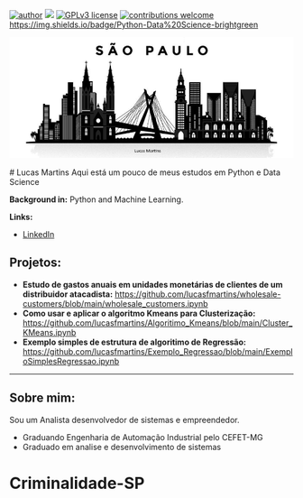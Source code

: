 [![author](https://img.shields.io/badge/author-lucasfmartins-red.svg)](https://www.linkedin.com/in/lucas-martins-b4720815a/) [![](https://img.shields.io/badge/python-3.7+-blue.svg)](https://www.python.org/downloads/release/python-365/) [![GPLv3 license](https://img.shields.io/badge/License-GPLv3-blue.svg)](http://perso.crans.org/besson/LICENSE.html) [![contributions welcome](https://img.shields.io/badge/contributions-welcome-brightgreen.svg?style=flat)](https://github.com/carlosfab/data_science/issues) https://img.shields.io/badge/Python-Data%20Science-brightgreen

<p align="center">
  <img src="sp.png" >
</p>
# Lucas Martins
Aqui está um pouco de meus estudos em Python e Data Science

**Background in:** Python and Machine Learning.

**Links:**
* [LinkedIn](https://www.linkedin.com/in/lucas-martins-b4720815a/)



## Projetos:

 * **Estudo de gastos anuais em unidades monetárias de clientes de um distribuidor atacadista:** https://github.com/lucasfmartins/wholesale-customers/blob/main/wholesale_customers.ipynb
 * **Como usar e aplicar o algoritmo Kmeans para Clusterização:** https://github.com/lucasfmartins/Algoritimo_Kmeans/blob/main/Cluster_KMeans.ipynb
 * **Exemplo simples de estrutura de algoritimo de Regressão:** https://github.com/lucasfmartins/Exemplo_Regressao/blob/main/ExemploSimplesRegressao.ipynb

---
## Sobre mim:
Sou um Analista desenvolvedor de sistemas e empreendedor.

* Graduando Engenharia de Automação Industrial pelo CEFET-MG
* Graduado em analise e desenvolvimento de sistemas






# Criminalidade-SP

